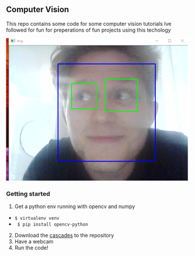 ## Computer Vision

This repo contains some code for some computer vision tutorials Ive followed for fun for preperations of fun projects using this techology

![demo](./cam_capture.png)

### Getting started

1. Get a python env running with opencv and numpy
  - ``` $ virtualenv venv ```
  - ``` $ pip install opencv-python```
2. Download the [cascades](https://github.com/opencv/opencv/tree/master/data/haarcascades) to the repository
3. Have a webcam
4. Run the code!

